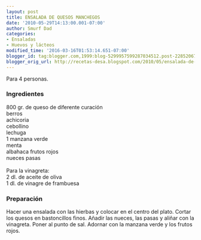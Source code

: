 ```yaml
---
layout: post
title: ENSALADA DE QUESOS MANCHEGOS
date: '2010-05-29T14:13:00.001-07:00'
author: Smurf Dad
categories:
- Ensaladas
- Huevos y lácteos
modified_time: '2016-03-16T01:53:14.651-07:00'
blogger_id: tag:blogger.com,1999:blog-5299957599287034512.post-228520676530689792
blogger_orig_url: http://recetas-desa.blogspot.com/2010/05/ensalada-de-quesos-manchegos.html
---
```


Para 4 personas.<br /><h3>Ingredientes</h3>800 gr. de queso de diferente curación<br />berros<br />achicoria<br />cebollino<br />lechuga<br />1 manzana verde<br />menta<br />albahaca frutos rojos<br />nueces pasas<br /><br />Para la vinagreta:<br />2 dl. de aceite de oliva<br />1 dl. de vinagre de frambuesa<br /><h3>Preparación</h3>Hacer una ensalada con las hierbas y colocar en el centro del plato. Cortar los quesos en bastoncillos finos. Añadir las nueces, las pasas y aliñar con la vinagreta. Poner al punto de sal. Adornar con la manzana verde y los frutos rojos.